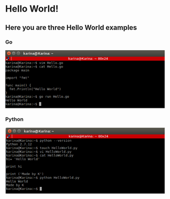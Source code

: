 # Hello World!

## Here you are three Hello World examples

### Go

![Example](https://github.com/lizeth9797/HelloWorld_GoandPython/blob/master/images/GoHW.png)



### Python

![Example](https://github.com/lizeth9797/HelloWorld_GoandPython/blob/master/images/PythonHW.png)

